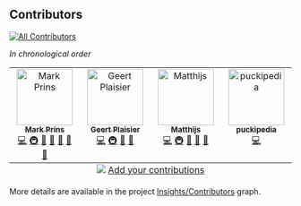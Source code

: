 ## Contributors
<!-- ALL-CONTRIBUTORS-BADGE:START - Do not remove or modify this section -->
[![All Contributors](https://img.shields.io/badge/all_contributors-4-orange.svg?style=flat-square)](#contributors-)
<!-- ALL-CONTRIBUTORS-BADGE:END -->

_In chronological order_


<!-- ALL-CONTRIBUTORS-LIST:START - Do not remove or modify this section -->
<!-- prettier-ignore-start -->
<!-- markdownlint-disable -->
<table>
  <tbody>
    <tr>
      <td align="center" valign="top" width="16.66%"><a href="https://www.b3partners.nl/"><img src="https://avatars.githubusercontent.com/u/1165786?v=4?s=100" width="100px;" alt="Mark Prins"/><br /><sub><b>Mark Prins</b></sub></a><br /><a href="https://github.com/B3Partners/tailormap-api/commits?author=mprins" title="Code">💻</a> <a href="#infra-mprins" title="Infrastructure (Hosting, Build-Tools, etc)">🚇</a> <a href="https://github.com/B3Partners/tailormap-api/pulls?q=is%3Apr+reviewed-by%3Amprins" title="Reviewed Pull Requests">👀</a> <a href="https://github.com/B3Partners/tailormap-api/issues?q=author%3Amprins" title="Bug reports">🐛</a> <a href="#data-mprins" title="Data">🔣</a> <a href="https://github.com/B3Partners/tailormap-api/commits?author=mprins" title="Documentation">📖</a> <a href="#maintenance-mprins" title="Maintenance">🚧</a></td>
      <td align="center" valign="top" width="16.66%"><a href="http://www.gnamic.nl/"><img src="https://avatars.githubusercontent.com/u/4118121?v=4?s=100" width="100px;" alt="Geert Plaisier"/><br /><sub><b>Geert Plaisier</b></sub></a><br /><a href="https://github.com/B3Partners/tailormap-api/commits?author=geertplaisier" title="Code">💻</a> <a href="#infra-geertplaisier" title="Infrastructure (Hosting, Build-Tools, etc)">🚇</a> <a href="https://github.com/B3Partners/tailormap-api/pulls?q=is%3Apr+reviewed-by%3Ageertplaisier" title="Reviewed Pull Requests">👀</a> <a href="https://github.com/B3Partners/tailormap-api/issues?q=author%3Ageertplaisier" title="Bug reports">🐛</a></td>
      <td align="center" valign="top" width="16.66%"><a href="https://github.com/matthijsln"><img src="https://avatars.githubusercontent.com/u/1926261?v=4?s=100" width="100px;" alt="Matthijs"/><br /><sub><b>Matthijs</b></sub></a><br /><a href="https://github.com/B3Partners/tailormap-api/commits?author=matthijsln" title="Code">💻</a> <a href="#infra-matthijsln" title="Infrastructure (Hosting, Build-Tools, etc)">🚇</a> <a href="https://github.com/B3Partners/tailormap-api/pulls?q=is%3Apr+reviewed-by%3Amatthijsln" title="Reviewed Pull Requests">👀</a> <a href="https://github.com/B3Partners/tailormap-api/issues?q=author%3Amatthijsln" title="Bug reports">🐛</a> <a href="#maintenance-matthijsln" title="Maintenance">🚧</a></td>
      <td align="center" valign="top" width="16.66%"><a href="https://github.com/puckipedia"><img src="https://avatars.githubusercontent.com/u/488734?v=4?s=100" width="100px;" alt="puckipedia"/><br /><sub><b>puckipedia</b></sub></a><br /><a href="https://github.com/B3Partners/tailormap-api/commits?author=puckipedia" title="Code">💻</a></td>
    </tr>
  </tbody>
  <tfoot>
    <tr>
      <td align="center" size="13px" colspan="6">
        <img src="https://raw.githubusercontent.com/all-contributors/all-contributors-cli/1b8533af435da9854653492b1327a23a4dbd0a10/assets/logo-small.svg">
          <a href="https://all-contributors.js.org/docs/en/bot/usage">Add your contributions</a>
        </img>
      </td>
    </tr>
  </tfoot>
</table>

<!-- markdownlint-restore -->
<!-- prettier-ignore-end -->

<!-- ALL-CONTRIBUTORS-LIST:END -->


More details are available in the project [Insights/Contributors](https://github.com/B3Partners/tailormap-api/graphs/contributors) graph.

